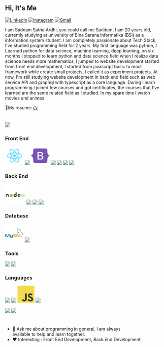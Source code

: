 ## Hi, It's Me
[![Linkedin](https://img.shields.io/badge/-LinkedIn-blue?style=flat&logo=Linkedin&logoColor=white)](https://id.linkedin.com/in/saddam-satria-ardhi-837570170)
[![Instagram](https://img.shields.io/badge/-Instagram-c13584?style=flat&labelColor=c13584&logo=instagram&logoColor=white)](https://instagram.com/saddamsatria_12)
[![Gmail](https://img.shields.io/badge/-Gmail-c14438?style=flat&logo=Gmail&logoColor=white)](mailto:karier.saddamsatria@gmail.com)


<p>I am Saddam Satria Ardhi, you could call me Saddam, I am 20 years old, currently studying at university of Bina Sarana Informatika (BSI) as a information system student.
I am completely passionate about Tech Stack, I've studied programming field for 2 years. My first language was python, I Learned python for data science, machine learning, deep learning, on six months I stopped to learn python and data science field when I realize data science needs more mathematics, I jumped to website development started from front end development, I started from javascript basic to react framework while create small projects, I called it as experiment projects. At now, I'm still studying website development in back end field such as web service API and graphql with typescript as a core language. During I learn programming I joined few courses and got certificates, the courses that I've learned are the same related field as I studied. In my spare time I watch movies and animes </p>

💾My resume: <code><a href="https://drive.google.com/file/d/1VnOdaCXf1iR_sEjMhAQIY8LRlrUv8glM/view">CV</a></code>
#

<img src= "https://i.pinimg.com/originals/3d/f0/bf/3df0bf305487fbfca17639acc181efab.gif"/>

 ### Front End
<code><img height="60" src="https://raw.githubusercontent.com/github/explore/80688e429a7d4ef2fca1e82350fe8e3517d3494d/topics/react/react.png"></code>
<code><img height="60" src="https://seeklogo.com/images/N/next-js-logo-8FCFF51DD2-seeklogo.com.png"></code>
<code><img height="60" src="https://raw.githubusercontent.com/devicons/devicon/master/icons/bootstrap/bootstrap-plain.svg"></code>
<code><img height="60" src="https://upload.wikimedia.org/wikipedia/commons/thumb/d/d5/Tailwind_CSS_Logo.svg/768px-Tailwind_CSS_Logo.svg.png"></code>
<code><img height="60" src="https://cdn3.iconfinder.com/data/icons/logos-and-brands-adobe/512/288_Sass-512.png"></code>
<code><img height="60" src="https://icon-library.com/images/html5-icon/html5-icon-13.jpg"></code>
<code><img height="60" src="https://cdn.freelogovectors.net/wp-content/uploads/2020/04/css-3-logo.png"></code>


### Back End
<code><img height="65" src="https://raw.githubusercontent.com/devicons/devicon/master/icons/nodejs/nodejs-original-wordmark.svg"></code>
<code><img height="64" src="https://spyna.it/images/graphql.png"></code>
<code><img height="70" src="https://2.bp.blogspot.com/-bGTsFydT5d8/WM-Gs0K0FTI/AAAAAAAAFpM/AGJ-DWijk785bQjk9FF99PpcySIrtWHIgCPcB/s1600/laravel_logo.png"></code>
<code><img height="70" src="https://miro.medium.com/max/724/1*qHErF6dRKxFCDTtgpQk9hQ.png"></code>

### Database
<code><img height="60" src="https://raw.githubusercontent.com/devicons/devicon/master/icons/mysql/mysql-original-wordmark.svg"></code>
<code><img height="70" src="https://sekolahlinux.com/wp-content/uploads/2016/04/0B33Jt3ad_zj9YlR6RDhtdjFyVDQ.png"></code>

### Tools 
<code><img height="60" src="https://git-scm.com/images/logos/downloads/Git-Icon-1788C.png"></code>
<code><img height="60" src="https://ph-files.imgix.net/3f458a19-f754-4e09-8aa5-351c3a45dc38.png?auto=format"></code>


### Languages
<code><img height="55" src="https://hand-picked.io/wp-content/uploads/2019/05/logo_python2.png"></code>
<code><img height="50" src="https://upload.wikimedia.org/wikipedia/commons/thumb/2/27/PHP-logo.svg/2560px-PHP-logo.svg.png"></code>
<code><img height="55" src="https://raw.githubusercontent.com/github/explore/80688e429a7d4ef2fca1e82350fe8e3517d3494d/topics/javascript/javascript.png"></code>
<code><img height="55" src="https://cdn.iconscout.com/icon/free/png-256/typescript-1174965.png"></code>

<code><img height="120" src="https://github-readme-stats.vercel.app/api/top-langs/?username=saddam-satria&exclude_repo=school-system,finalproject-daspro"></code>
<code><img height="120" src="https://github-readme-stats.vercel.app/api?username=saddam-satria&layout=compact&show_icons=true&theme=default&hide_border=true"></code>


#
- 💬 Ask me about programming in general, I am always <br> available to help and learn together.
- ❤️ Interesting : Front End Development, Back End Development

